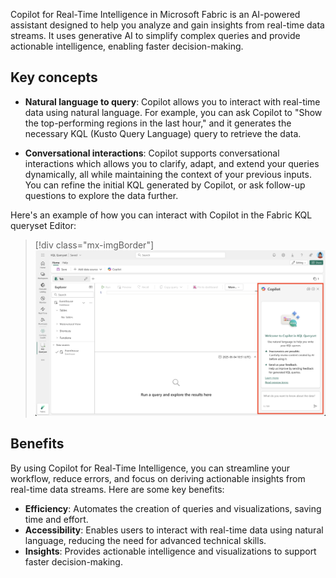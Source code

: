 Copilot for Real-Time Intelligence in Microsoft Fabric is an AI-powered assistant designed to help you analyze and gain insights from real-time data streams. It uses generative AI to simplify complex queries and provide actionable intelligence, enabling faster decision-making.

## Key concepts

- **Natural language to query**: Copilot allows you to interact with real-time data using natural language. For example, you can ask Copilot to "Show the top-performing regions in the last hour," and it generates the necessary KQL (Kusto Query Language) query to retrieve the data.

- **Conversational interactions**: Copilot supports conversational interactions which allows you to clarify, adapt, and extend your queries dynamically, all while maintaining the context of your previous inputs. You can refine the initial KQL generated by Copilot, or ask follow-up questions to explore the data further.

Here's an example of how you can interact with Copilot in the Fabric KQL queryset Editor:

> [!div class="mx-imgBorder"]
> [![Screenshot of copilot in a Fabric KQL queryset Editor.](../media/copilot-kql-queryset.png)](../media/copilot-kql-queryset.png#lightbox)


## Benefits

By using Copilot for Real-Time Intelligence, you can streamline your workflow, reduce errors, and focus on deriving actionable insights from real-time data streams. Here are some key benefits:

- **Efficiency**: Automates the creation of queries and visualizations, saving time and effort.  
- **Accessibility**: Enables users to interact with real-time data using natural language, reducing the need for advanced technical skills.  
- **Insights**: Provides actionable intelligence and visualizations to support faster decision-making.  

